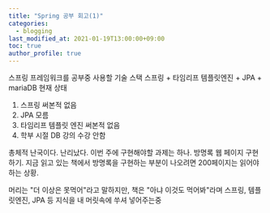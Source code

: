 ```yaml
---
title: "Spring 공부 회고(1)"
categories: 
  - blogging
last_modified_at: 2021-01-19T13:00:00+09:00
toc: true
author_profile: true
---
```


스프링 프레임워크를 공부중
사용할 기술 스택
스프링 + 타임리프 템플릿엔진 + JPA + mariaDB
현재 상태
1. 스프링 써본적 없음
2. JPA 모름
3. 타임리프 템플릿 엔진 써본적 없음
4. 학부 시절 DB 강의 수강 안함

총체적 난국이다. 난리났다.
이번 주에 구현해야할 과제는 하나.
방명록 웹 페이지 구현하기.
지금 읽고 있는 책에서 방명록을 구현하는 부분이 나오려면 200페이지는 읽어야하는 상황.

머리는 "더 이상은 못먹어"라고 말하지만, 책은 "아냐 이것도 먹어봐"라며 스프링, 템플릿엔진, JPA 등 지식을 내 머릿속에 쑤셔 넣어주는중

